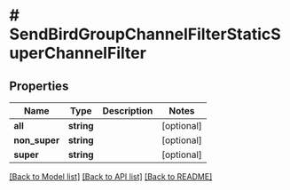 # # SendBirdGroupChannelFilterStaticSuperChannelFilter

## Properties

Name | Type | Description | Notes
------------ | ------------- | ------------- | -------------
**all** | **string** |  | [optional]
**non_super** | **string** |  | [optional]
**super** | **string** |  | [optional]

[[Back to Model list]](../../README.md#models) [[Back to API list]](../../README.md#endpoints) [[Back to README]](../../README.md)

